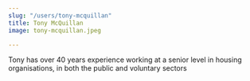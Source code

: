 ```yaml
---
slug: "/users/tony-mcquillan"
title: Tony McQuillan
image: tony-mcquillan.jpeg

---
```


Tony has over 40 years experience working at a senior level in housing organisations, in both the public  and voluntary sectors